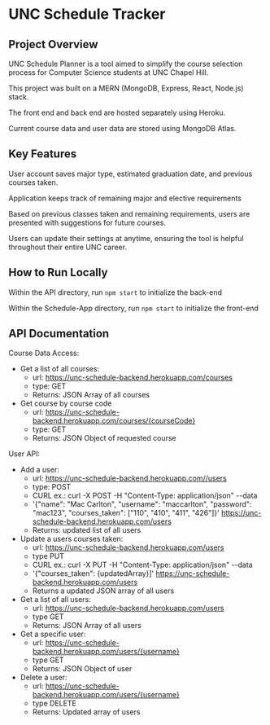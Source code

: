 # UNC Schedule Tracker

## Project Overview

UNC Schedule Planner is a tool aimed to simplify the course selection process for Computer Science students at UNC Chapel Hill.

This project was built on a MERN (MongoDB, Express, React, Node.js) stack.

The front end and back end are hosted separately using Heroku.

Current course data and user data are stored using MongoDB Atlas.

## Key Features

User account saves major type, estimated graduation date, and previous courses taken.

Application keeps track of remaining major and elective requirements

Based on previous classes taken and remaining requirements, users are presented with suggestions for future courses.

Users can update their settings at anytime, ensuring the tool is helpful throughout their entire UNC career.

## How to Run Locally

Within the API directory, run `npm start` to initialize the back-end

Within the Schedule-App directory, run `npm start` to initialize the front-end

## API Documentation

Course Data Access:

- Get a list of all courses:
  - url: https://unc-schedule-backend.herokuapp.com/courses
  - type: GET
  - Returns: JSON Array of all courses
- Get course by course code
  - url: https://unc-schedule-backend.herokuapp.com/courses/{courseCode}
  - type: GET
  - Returns: JSON Object of requested course

User API:

- Add a user:
  - url: https://unc-schedule-backend.herokuapp.com//users
  - type: POST
  - CURL ex.: curl -X POST -H "Content-Type: application/json" --data
  - '{"name": "Mac Carlton", "username": "maccarlton", "password": "mac123", "courses_taken": ["110", "410", "411", "426"]}' https://unc-schedule-backend.herokuapp.com/users
  - Returns: updated list of all users
- Update a users courses taken:
  - url: https://unc-schedule-backend.herokuapp.com/users
  - type PUT
  - CURL ex.: curl -X PUT -H "Content-Type: application/json" --data
  - '{"courses_taken": {updatedArray}]' https://unc-schedule-backend.herokuapp.com/users
  - Returns a updated JSON array of all users
- Get a list of all users:
  - url: https://unc-schedule-backend.herokuapp.com/users
  - type GET
  - Returns: JSON Array of all users
- Get a specific user:
  - url: https://unc-schedule-backend.herokuapp.com/users/{username}
  - type GET
  - Returns: JSON Object of user
- Delete a user:
  - url: https://unc-schedule-backend.herokuapp.com/users/{username}
  - type DELETE
  - Returns: Updated array of users
